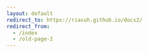```yaml
---
layout: default
redirect_to: https://riasuh.github.io/docs2/
redirect_from:
  - /index
  - /old-page-2
---
```

